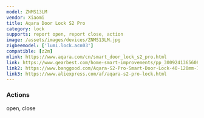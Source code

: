 ```yaml
---
model: ZNMS13LM
vendor: Xiaomi
title: Aqara Door Lock S2 Pro
category: lock
supports: report open, report close, action
image: /assets/images/devices/ZNMS13LM.jpg
zigbeemodel: ['lumi.lock.acn03']
compatible: [z2m]
mlink: https://www.aqara.com/cn/smart_door_lock_s2_pro.html
link: https://www.gearbest.com/home-smart-improvements/pp_3009241365608721.html
link2: https://www.banggood.com/Aqara-S2-Pro-Smart-Door-Lock-40-120mm-Intelligent-Fingerprint-Password-Lock-Electronic-Key-Lock-Mi-Home-APP-Remote-Control-Security-From-Xiaomi-Youpin-p-1564332.html
link3: https://www.aliexpress.com/af/aqara-s2-pro-lock.html
---
```

### Actions
 open, close